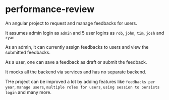 # performance-review
An angular project to request and manage feedbacks for users.

It assumes admin login as `admin` and 5 user logins as `rob`, `john`, `tim`, `josh` and `ryan`

As an admin, it can currently assign feedbacks to users and view the submitted feedbacks.

As a user, one can save a feedback as draft or submit the feedback.

It mocks all the backend via services and has no separate backend.

THe project can be improved a lot by adding features like `feedbacks per year`, `manage users`, `multiple roles for users`, `using session to persists login` and many more.
